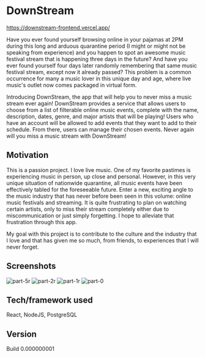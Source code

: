 # DownStream

https://downstream-frontend.vercel.app/

Have you ever found yourself browsing online in your pajamas at 2PM during this long and arduous quarantine period (I might or might not be speaking from experience) and you happen to spot an awesome music festival stream that is happening three days in the future? And have you ever found yourself four days later randomly remembering that same music festival stream, except now it already passed? This problem is a common occurrence for many a music lover in this unique day and age, where live music's outlet now comes packaged in virtual form. 

Introducing DownStream, the app that will help you to never miss a music stream ever again! DownStream provides a service that allows users to choose from a list of filterable online music events, complete with the name, description, dates, genre, and major artists that will be playing! Users who have an account will be allowed to add events that they want to add to their schedule. From there, users can manage their chosen events. Never again will you miss a music stream with DownStream!

## Motivation

This is a passion project. I love live music. One of my favorite pastimes is experiencing music in person, up close and personal. However, in this very unique situation of nationwide quarantine, all music events have been effectively tabled for the foreseeable future. Enter a new, exciting angle to the music industry that has never before been seen in this volume: online music festivals and streaming. It is quite frustrating to plan on watching certain artists, only to miss their stream completely either due to miscommunication or just simply forgetting. I hope to alleviate that frustration through this app.

My goal with this project is to contribute to the culture and the industry that I love and that has given me so much, from friends, to experiences that I will never forget. 

## Screenshots
![part-5r](https://user-images.githubusercontent.com/61900464/87834965-a599be80-c840-11ea-870d-15cff3b1d2b9.jpg)
![part-2r](https://user-images.githubusercontent.com/61900464/87834974-adf1f980-c840-11ea-95da-53d9f8e5d925.jpg)
![part-1r](https://user-images.githubusercontent.com/61900464/87834977-b0545380-c840-11ea-9d8b-334b80ebab68.jpg)
![part-0](https://user-images.githubusercontent.com/61900464/87834979-b21e1700-c840-11ea-84d6-0aa9db5fc509.jpg)



## Tech/framework used

React, NodeJS, PostgreSQL

## Version

Build 0.000000001
